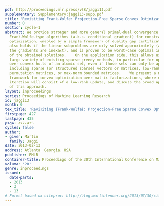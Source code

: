 ```yaml
---
pdf: http://proceedings.mlr.press/v28/jaggi13.pdf
supplementary: Supplementary:jaggi13-supp.pdf
title: 'Revisiting Frank-Wolfe: Projection-Free Sparse Convex Optimization'
number: 0
section: cycle-1
abstract: We provide stronger and more general primal-dual convergence results for
  Frank-Wolfe-type algorithms (a.k.a. conditional gradient) for constrained convex
  optimization, enabled by a simple framework of duality gap certificates. Our analysis
  also holds if the linear subproblems are only solved approximately (as well as if
  the gradients are inexact), and is proven to be worst-case optimal in the sparsity
  of the obtained solutions.    On the application side, this allows us to unify a
  large variety of existing sparse greedy methods, in particular for optimization
  over convex hulls of an atomic set, even if those sets can only be approximated,
  including sparse (or structured sparse) vectors or matrices, low-rank matrices,
  permutation matrices, or max-norm bounded matrices.    We present a new general
  framework for convex optimization over matrix factorizations, where every Frank-Wolfe
  iteration will consist of a low-rank update, and discuss the broad application areas
  of this approach.
layout: inproceedings
series: Proceedings of Machine Learning Research
id: jaggi13
month: 0
tex_title: 'Revisiting {Frank-Wolfe}: Projection-Free Sparse Convex Optimization'
firstpage: 427
lastpage: 435
page: 427-435
cycles: false
author:
- given: Martin
  family: Jaggi
date: 2013-02-13
address: Atlanta, Georgia, USA
publisher: PMLR
container-title: Proceedings of the 30th International Conference on Machine Learning
volume: '28'
genre: inproceedings
issued:
  date-parts:
  - 2013
  - 2
  - 13
# Format based on citeproc: http://blog.martinfenner.org/2013/07/30/citeproc-yaml-for-bibliographies/
---
```

